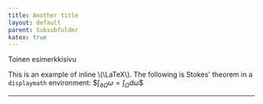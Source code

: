 ```yaml
---
title: Another title
layout: default
parent: Subsubfolder
katex: true
---
```


Toinen esimerkkisivu

This is an example of inline \\(\LaTeX\\). The following is Stokes' theorem in a
`displaymath` environment: \$$\int_{\partial \Omega} \omega = \int_{\Omega} d\omega\$$

----